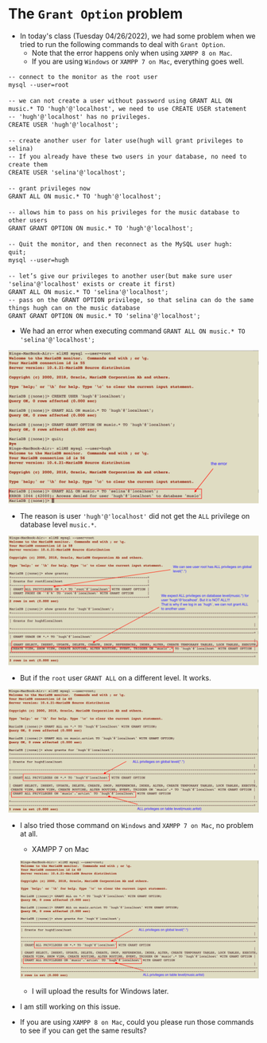 # The `Grant Option` problem

+ In today's class (Tuesday 04/26/2022), we had some problem when we tried to run the following commands to deal with `Grant Option`.
  - Note that the error happens only when using `XAMPP 8 on Mac`.
  - If you are using `Windows` or `XAMPP 7 on Mac`, everything goes well.
~~~~
-- connect to the monitor as the root user
mysql --user=root

-- we can not create a user without password using GRANT ALL ON music.* TO 'hugh'@'localhost', we need to use CREATE USER statement
-- 'hugh'@'localhost' has no privileges.
CREATE USER 'hugh'@'localhost';

-- create another user for later use(hugh will grant privileges to selina)
-- If you already have these two users in your database, no need to create them
CREATE USER 'selina'@'localhost';

-- grant privileges now
GRANT ALL ON music.* TO 'hugh'@'localhost';

-- allows him to pass on his privileges for the music database to other users
GRANT GRANT OPTION ON music.* TO 'hugh'@'localhost';

-- Quit the monitor, and then reconnect as the MySQL user hugh:
quit;
mysql --user=hugh

-- let’s give our privileges to another user(but make sure user 'selina'@'localhost' exists or create it first)
GRANT ALL ON music.* TO 'selina'@'localhost';
-- pass on the GRANT OPTION privilege, so that selina can do the same things hugh can on the music database
GRANT GRANT OPTION ON music.* TO 'selina'@'localhost';
~~~~
+ We had an error when executing command `GRANT ALL ON music.* TO 'selina'@'localhost';`

![ch9-grantoptionerror1](../Resources/ch9-grantoptionerror1.png)

+ The reason is user `'hugh'@'localhost'` did not get the `ALL` privilege on database level `music.*`.

![ch9-grantoptionerror2](../Resources/ch9-grantoptionerror2.png)

+ But if the `root` user `GRANT ALL`  on a different level. It works.

![ch9-grantoptionerror3](../Resources/ch9-grantoptionerror3.png)

+ I also tried those command on `Windows` and `XAMPP 7 on Mac`, no problem at all.
  - XAMPP 7 on Mac

  ![ch9-grantoptionerror3](../Resources/ch9-grantoptionerror3.png)
  
  - I will upload the results for Windows later.

+ I am still working on this issue.

+ If you are using `XAMPP 8 on Mac`, could you please run those commands to see if you can get the same results?
